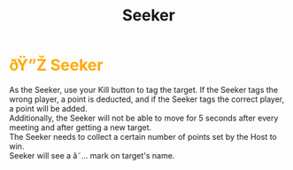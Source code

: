 ﻿---
lang: en-US
title: Seeker
prev: PunchingBag
next: Arsonist
---

# <font color="#ffaa00">ðŸ”Ž <b>Seeker</b></font> <Badge text="Evil" type="tip" vertical="middle"/>

As the Seeker, use your Kill button to tag the target. If the Seeker tags the wrong player, a point is deducted, and if the Seeker tags the correct player, a point will be added.<br>
Additionally, the Seeker will not be able to move for 5 seconds after every meeting and after getting a new target.<br>
The Seeker needs to collect a certain number of points set by the Host to win.<br>
Seeker will see a â˜… mark on target's name.